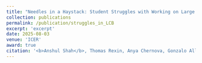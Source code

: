 ```yaml
---
title: "Needles in a Haystack: Student Struggles with Working on Large Code Bases"
collection: publications
permalink: /publication/struggles_in_LCB
excerpt: 'excerpt'
date: 2025-08-03
venue: 'ICER'
award: true
citation: '<b>Anshul Shah</b>, Thomas Rexin, Anya Chernova, Gonzalo Allen-Perez, William G. Griswold, and Adalbert Gerald Soosai Raj. 2025. Needles in a Haystack: Student Struggles with Working on Large Code Bases. In ACM Conference on International Computing Education Research V.1 (ICER 2025 Vol. 1), August 3–6, 2025, Charlottesville, VA, USA. ACM, New York, NY, USA, 14 pages. <a href="https://doi.org/10.1145/3702652.3744218"> https://doi.org/10.1145/3702652.3744218</a>'
---
```

